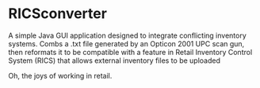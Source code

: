RICSconverter
=============

A simple Java GUI application designed to integrate conflicting inventory systems. Combs a .txt file generated by an Opticon 2001 UPC scan gun, then reformats it to be compatible with a feature in Retail Inventory Control System (RICS) that allows external inventory files to be uploaded

Oh, the joys of working in retail.

